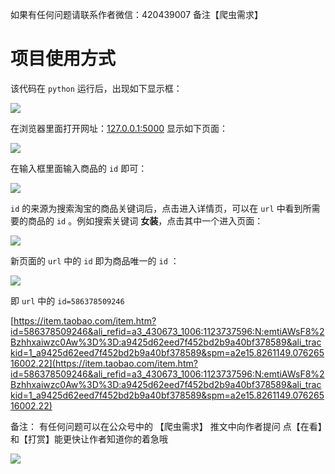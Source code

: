 如果有任何问题请联系作者微信：420439007 备注【爬虫需求】

# 项目使用方式

该代码在 `python` 运行后，出现如下显示框：

![](https://github.com/TTyb/WechatPublic/blob/master/tbtmStore/image/20190417213809.png)

在浏览器里面打开网址：[127.0.0.1:5000](127.0.0.1:5000) 显示如下页面：

![](https://github.com/TTyb/WechatPublic/blob/master/tbtmStore/image/20190417214141.png)

在输入框里面输入商品的 `id` 即可：

![](https://github.com/TTyb/WechatPublic/blob/master/tbtmStore/image/20190417214401.png)

`id` 的来源为搜索淘宝的商品关键词后，点击进入详情页，可以在 `url` 中看到所需要的商品的 `id` 。例如搜索关键词 **女装**，点击其中一个进入页面：

![](https://github.com/TTyb/WechatPublic/blob/master/tbtmStore/image/20190417214616.png)

新页面的 `url` 中的 `id` 即为商品唯一的 `id` ：

![](https://github.com/TTyb/WechatPublic/blob/master/tbtmStore/image/20190417214804.png)

即 `url` 中的 `id=586378509246`

[https://item.taobao.com/item.htm?id=586378509246&ali_refid=a3_430673_1006:1123737596:N:emtiAWsF8%2Bzhhxaiwzc0Aw%3D%3D:a9425d62eed7f452bd2b9a40bf378589&ali_trackid=1_a9425d62eed7f452bd2b9a40bf378589&spm=a2e15.8261149.07626516002.22](https://item.taobao.com/item.htm?id=586378509246&ali_refid=a3_430673_1006:1123737596:N:emtiAWsF8%2Bzhhxaiwzc0Aw%3D%3D:a9425d62eed7f452bd2b9a40bf378589&ali_trackid=1_a9425d62eed7f452bd2b9a40bf378589&spm=a2e15.8261149.07626516002.22)

备注：
有任何问题可以在公众号中的 【爬虫需求】 推文中向作者提问
点【在看】和【打赏】能更快让作者知道你的着急哦

![](https://www.tybai.com/static/jpg/follow.jpg)